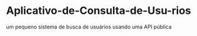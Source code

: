 # Aplicativo-de-Consulta-de-Usu-rios
 um pequeno sistema de busca de usuários usando uma API pública
